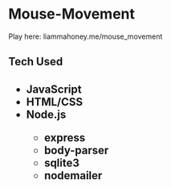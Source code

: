 # Mouse-Movement

Play here: liammahoney.me/mouse_movement

<h2>Tech Used<h2>
<ul>
  <li>JavaScript</li>
  <li>HTML/CSS</li>
  <li>Node.js</li>
  <ul>
    <li>express</li>
    <li>body-parser</li>
    <li>sqlite3</li>
    <li>nodemailer</li></ul>
  </ul>
  

        
